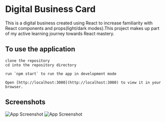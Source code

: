 # Digital Business Card

This is a digital business created using React to increase familiarity with React components and props(light/dark modes).This project makes up part of my active learning journey towards React mastery.

## To use the application

```
clone the repository
cd into the repository directory

run `npm start` to run the app in development mode

Open [http://localhost:3000](http://localhost:3000) to view it in your browser.

```

## Screenshots

![App Screenshot](https://user-images.githubusercontent.com/41869496/152643341-38afdc86-ce2c-4831-9336-541dc3041499.png) ![App Screenshot](https://user-images.githubusercontent.com/41869496/152643555-bab25a4b-63ed-4aee-84da-7d5f3c73a477.png)
